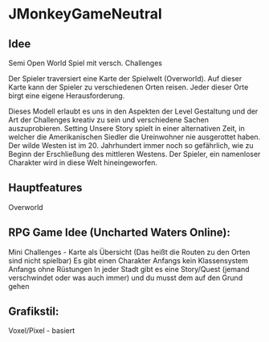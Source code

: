 # JMonkeyGameNeutral

## Idee
Semi Open World Spiel mit versch. Challenges

Der Spieler traversiert eine Karte der Spielwelt (Overworld). Auf dieser Karte kann der Spieler zu verschiedenen Orten reisen. Jeder dieser Orte birgt eine eigene Herausforderung.

Dieses Modell erlaubt es uns in den Aspekten der Level Gestaltung und der Art der Challenges kreativ zu sein und verschiedene Sachen auszuprobieren.
Setting
Unsere Story spielt in einer alternativen Zeit, in welcher die Amerikanischen Siedler die Ureinwohner nie ausgerottet haben. Der wilde Westen ist im 20. Jahrhundert immer noch so gefährlich, wie zu Beginn der Erschließung des mittleren Westens. Der Spieler, ein namenloser Charakter wird in diese Welt hineingeworfen.

## Hauptfeatures
Overworld



## RPG Game Idee (Uncharted Waters Online):
Mini Challenges - Karte als Übersicht (Das heißt die Routen zu den Orten sind nicht spielbar)
Es gibt einen Charakter
Anfangs kein Klassensystem
Anfangs ohne Rüstungen
In jeder Stadt gibt es eine Story/Quest (jemand verschwindet oder was auch immer) und du musst dem auf den Grund gehen

## Grafikstil:
Voxel/Pixel - basiert
